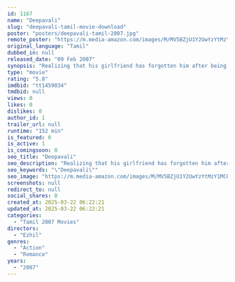 ```yaml
---
id: 1167
name: "Deepavali"
slug: "deepavali-tamil-movie-download"
poster: "posters/deepavali-tamil-2007.jpg"
remote_poster: "https://m.media-amazon.com/images/M/MV5BZjU1Y2UwYzYtMzY1MC00Y2VkLTg1ZWQtZGNkOTNlNGNiMWU3XkEyXkFqcGc@._V1_SX300.jpg"
original_language: "Tamil"
dubbed_in: null
released_date: "09 Feb 2007"
synopsis: "Realizing that his girlfriend has forgotten him after being treated for post-traumatic stress disorder, a man tries hard to make her remember about their relationship."
type: "movie"
rating: "5.8"
imdbid: "tt1459034"
tmdbid: null
views: 0
likes: 0
dislikes: 0
author_id: 1
trailer_url: null
runtime: "152 min"
is_featured: 0
is_active: 1
is_comingsoon: 0
seo_title: "Deepavali"
seo_description: "Realizing that his girlfriend has forgotten him after being treated for post-traumatic stress disorder, a man tries hard to make her remember about their relationship."
seo_keywords: "\"Deepavali\""
seo_image: "https://m.media-amazon.com/images/M/MV5BZjU1Y2UwYzYtMzY1MC00Y2VkLTg1ZWQtZGNkOTNlNGNiMWU3XkEyXkFqcGc@._V1_SX300.jpg"
screenshots: null
redirect_to: null
social_shares: 0
created_at: 2025-03-22 06:22:21
updated_at: 2025-03-22 06:22:21
categories:
  - "Tamil 2007 Movies"
directors:
  - "Ezhil"
genres:
  - "Action"
  - "Romance"
years:
  - "2007"
---
```

